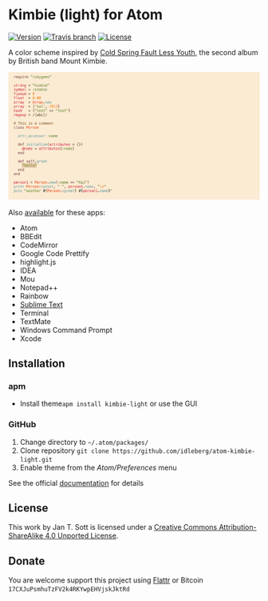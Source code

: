 # Kimbie (light) for Atom

[![Version](https://img.shields.io/apm/v/kimbie-light.svg?style=flat-square)](https://atom.io/themes/kimbie-light)
[![Travis branch](https://img.shields.io/travis/idleberg/atom-kimbie-light/master.svg?style=flat-square)](https://travis-ci.org/idleberg/atom-kimbie-light)
[![License](https://img.shields.io/apm/l/kimbie-light.svg?style=flat-square)](http://creativecommons.org/licenses/by-sa/4.0/deed.en_US)

A color scheme inspired by [Cold Spring Fault Less Youth](http://www.discogs.com/Mount-Kimbie-Cold-Spring-Fault-Less-Youth/master/561611), the second album by British band Mount Kimbie.

![Screenshot](https://raw.githubusercontent.com/idleberg/atom-kimbie-light/master/screenshot.png)

Also [available](https://github.com/search?q=%40idleberg+kimbie) for these apps:

* Atom
* BBEdit
* CodeMirror
* Google Code Prettify
* highlight.js
* IDEA
* Mou
* Notepad++
* Rainbow
* [Sublime Text](https://github.com/idleberg/Kimbie.tmTheme)
* Terminal
* TextMate
* Windows Command Prompt
* Xcode

## Installation

### apm

* Install theme`apm install kimbie-light` or use the GUI

### GitHub

1. Change directory to `~/.atom/packages/`
2. Clone repository `git clone https://github.com/idleberg/atom-kimbie-light.git`
3. Enable theme from the *Atom/Preferences* menu

See the official [documentation](https://atom.io/docs/latest/converting-a-text-mate-theme) for details

## License

This work by Jan T. Sott is licensed under a [Creative Commons Attribution-ShareAlike 4.0 Unported License](http://creativecommons.org/licenses/by-sa/4.0/deed.en_US).

## Donate

You are welcome support this project using [Flattr](https://flattr.com/submit/auto?user_id=idleberg&url=https://github.com/idleberg/atom-kimbie-light) or Bitcoin `17CXJuPsmhuTzFV2k4RKYwpEHVjskJktRd`